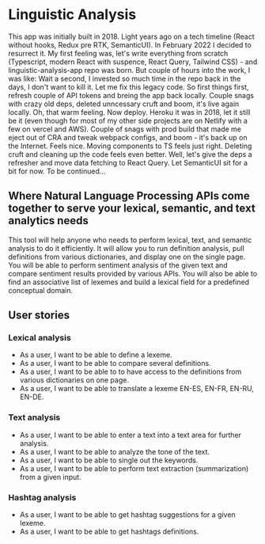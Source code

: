 # Linguistic Analysis

This app was initially built in 2018. Light years ago on a tech timeline (React without hooks, Redux pre RTK, SemanticUI). In February 2022 I decided to resurrect it. My first feeling was, let's write everything from scratch (Typescript, modern React with suspence, React Query, Tailwind CSS) - and linguistic-analysis-app repo was born. But couple of hours into the work, I was like: Wait a second, I invested so much time in the repo back in the days, I don't want to kill it. Let me fix this legacy code. So first things first, refresh couple of API tokens and breing the app back locally. Couple snags with crazy old deps, deleted unncessary cruft and boom, it's live again locally. Oh, that warm feeling. Now deploy. Heroku it was in 2018, let it still be it (even though for most of my other side projects are on Netlify with a few on vercel and AWS). Couple of snags with prod build that made me eject out of CRA and tweak webpack configs, and boom - it's back up on the Internet. Feels nice. Moving components to TS feels just right. Deleting cruft and cleaning up the code feels even better. Well, let's give the deps a refresher and move data fetching to React Query. Let SemanticUI sit for a bit for now. To be continued...

## Where Natural Language Processing APIs come together to serve your lexical, semantic, and text analytics needs

This tool will help anyone who needs to perform lexical, text, and semantic analysis to do it efficiently. It will allow you to run definition analysis, pull definitions from various dictionaries, and display one on the single page. You will be able to perform sentiment analysis of the given text and compare sentiment results provided by various APIs. You will also be able to find an associative list of lexemes and build a lexical field for a predefined conceptual domain.

## User stories

### Lexical analysis

- As a user, I want to be able to define a lexeme.
- As a user, I want to be able to compare several definitions.
- As a user, I want to be able to to have access to the definitions from various dictionaries on one page.
- As a user, I want to be able to translate a lexeme EN-ES, EN-FR, EN-RU, EN-DE.

### Text analysis

- As a user, I want to be able to enter a text into a text area for further analysis.
- As a user, I want to be able to analyze the tone of the text.
- As a user, I want to be able to single out the keywords.
- As a user, I want to be able to perform text extraction (summarization) from a given input.

### Hashtag analysis

- As a user, I want to be able to get hashtag suggestions for a given lexeme.
- As a user, I want to be able to get hashtags definitions.
